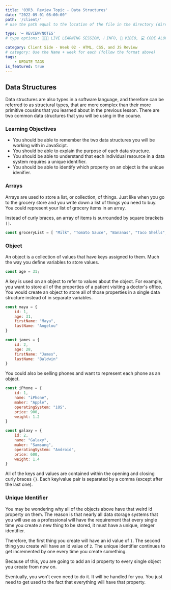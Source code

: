 ```yaml
---
title: '03R3. Review Topic - Data Structures'
date: "2022-09-01 08:00:00"
path: '/client/'
# use the path equal to the location of the file in the directory (directory structure)

type: '↩️ REVIEW/NOTES'
# type options: 👩🏽‍🏫 LIVE LEARNING SESSION, ℹ️ INFO, 🎥 VIDEO, 💻 CODE ALONG, 🥼LAB, ↩️ REVIEW/NOTES, 👥 GROUP LEARNING, 👷🏼‍♂️ GROUP PROJECT, 🧠 ASSESSMENT, 📝 ASSIGNMENT

category: Client Side - Week 02 - HTML, CSS, and JS Review
# category: Use the Name + week for each (follow the format above)
tags: 
    - UPDATE TAGS
is_featured: true
---
```

## Data Structures
Data structures are also types in a software language, and therefore can be referred to as structural types, that are more complex than their more primitive cousins that you learned about in the previous lesson. There are two common data structures that you will be using in the course.

### Learning Objectives
- You should be able to remember the two data structures you will be working with in JavaScipt.
- You should be able to explain the purpose of each data structure.
- You should be able to understand that each individual resource in a data system requires a unique identifier.
- You should be able to identify which property on an object is the unique idenifier.

### Arrays
Arrays are used to store a list, or collection, of things. Just like when you go to the grocery store and you write down a list of things you need to buy. You could represent your list of grocery items in an array.

Instead of curly braces, an array of items is surrounded by square brackets `[]`.

```js
const groceryList = [ "Milk", "Tomato Sauce", "Bananas", "Taco Shells", "Jalapeno", "Sour cream"];
```

### Object
An object is a collection of values that have keys assigned to them. Much the way you define variables to store values.
```js
const age = 31;
```
A key is used on an object to refer to values about the object. For example, you want to store all of the properties of a patient visiting a doctor's office. You would create an object to store all of those properties in a single data structure instead of in separate variables.

```js
const maya = {
    id: 1,
    age: 31,
    firstName: "Maya",
    lastName: "Angelou"
}

const james = {
    id: 2,
    age: 28,
    firstName: "James",
    lastName: "Baldwin"
}
```
You could also be selling phones and want to represent each phone as an object.
```js
const iPhone = {
    id: 1,
    name: "iPhone",
    maker: "Apple",
    operatingSystem: "iOS",
    price: 900,
    weight: 1.2
}

const galaxy = {
    id: 2,
    name: "Galaxy",
    maker: "Samsung",
    operatingSystem: "Android",
    price: 600,
    weight: 1.4
}
```
All of the keys and values are contained within the opening and closing curly braces `{}`. Each key/value pair is separated by a comma (except after the last one).

### Unique Identifier
You may be wondering why all of the objects above have that weird id property on them. The reason is that nearly all data storage systems that you will use as a professional will have the requirement that every single time you create a new thing to be stored, it must have a unique, integer identifier.

Therefore, the first thing you create will have an id value of `1`. The second thing you create will have an id value of `2`. The unique identifier continues to get incremented by one every time you create something.

Because of this, you are going to add an id property to every single object you create from now on.

Eventually, you won't even need to do it. It will be handled for you. You just need to get used to the fact that everything will have that property.
